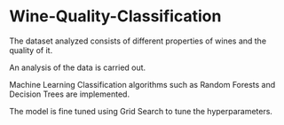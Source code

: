 # Wine-Quality-Classification

The dataset analyzed consists of different properties of wines and the quality of it.

An analysis of the data is carried out.

Machine Learning Classification algorithms such as Random Forests and Decision Trees are implemented.

The model is fine tuned using Grid Search to tune the hyperparameters.
